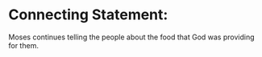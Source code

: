 # Connecting Statement:

Moses continues telling the people about the food that God was providing for them.